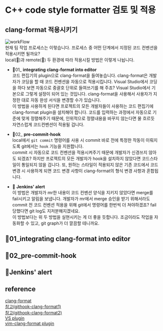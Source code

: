 # C++ code style formatter 검토 및 적용           

## clang-format 적용시키기
![workFlow](https://user-images.githubusercontent.com/58028527/91929565-a071cf80-ed19-11ea-8b65-3eb10d1e24a3.jpg)    
현재 팀 작업 프로세스는 이렇습니다. 프로세스 중 어떤 단계에서 지정된 코드 컨벤션을 적용시키면 될까요?   
local(:tangerine:)과 remote(:lemon:) 두 환경에 따라 적용시킬 방법은 이렇게 나뉩니다.      
       
* :tangerine:01_ **integrating clang-format into editor**   
코드 편집기의 plugin으로 clang-format을 들여놓습니다. clang-format은 개발자가 코딩을 할 때 코드 컨벤션을 자동으로 적용시킵니다. 
Visual Studio에서 코딩을 하다 보면 자동으로 중괄호 단위로 들여쓰기를 해 주죠? Visual Studio에서 기본으로 그렇게 설정이 되어 있는 것입니다.
clang-format을 사용해서 사용자가 지정한 대로 자동 완성 서식을 변경할 수가 있습니다.   
이 방법을 사용하게 된다면 프로젝트의 모든 개발자들이 사용하는 코드 편집기에 clang-format plugin을 설치해야 합니다. 코드를 입력하는 과정에서 자동으로 기준에 맞게 정렬해주기 때문에, 인위적으로 정렬내용을 바꾸지 않는다면 물 흐르듯 자연스럽게 코드컨벤션이 적용될 겁니다.    
* :tangerine:02_ **pre-commit-hook**    
local에서 ```git commit``` 명령어를 사용 시 commit 바로 전에 특정한 작동이 이뤄지도록 git에서는 ```hook``` 기능을 지원합니다.    
commit 시 자동으로 코드 컨벤션을 적용시켜주기 때문에 개발자가 신경쓰지 않아도 되겠죠? 하지만 프로젝트의 모든 개발자가 hook을 설치하지 않았다면 코드스타일이 통일되지 않을 겁니다. 또, 원하는 스타일이 적용되지 않은 기존 코드에서 코드 변경 시 사용하게 되면 코드 변경 사항이 clang-format의 형식 변경 사항과 혼합됩니다. 
      
* :lemon: **Jenkins' alert**   
이 방법은 개발자가 mr한 내용이 코드 컨벤션 양식을 지키지 않았다면 merge를 fail시키고 알림을 보냅니다. 
개발자가 mr에서 merge 승인을 받기 위해서라도 commit 전 코드 컨벤션 적용을 위해 git에서 명령어를 한번씩 더 쳐야하겠죠? fail당했다면 git log도 지저분해지겠네요.       
이 방법보다는 위 두 방법을 실현시키는 게 더 좋을 듯합니다. 조금이라도 작업을 자동화할 수 있고, git graph가 더 깔끔할 테니까요.     
   
   
## :tangerine:01_integrating clang-format into editor   
## :tangerine:02_pre-commit-hook   
## :lemon:Jenkins' alert

## reference    
[clang-format](http://clang.llvm.org/docs/ClangFormat.html)    
[참고(githook-clang-format1)](https://gist.github.com/alexeagle/c8ed91b14a407342d9a8e112b5ac7dab)    
[참고(githook-clang-format2)](https://github.com/andrewseidl/githook-clang-format)    
[VS plugin](https://devblogs.microsoft.com/cppblog/clangformat-support-in-visual-studio-2017-15-7-preview-1/)       
[vim-clang-format plugin](https://github.com/rhysd/vim-clang-format)       
